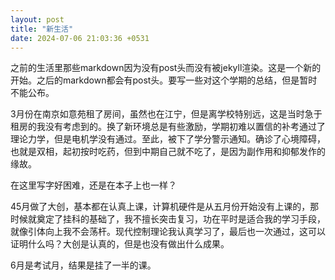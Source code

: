 ```yaml
---
layout: post
title: "新生活"
date: 2024-07-06 21:03:36 +0531
---
```


之前的生活里那些markdown因为没有post头而没有被jekyll渲染。这是一个新的开始。之后的markdown都会有post头。要写一些对这个学期的总结，但是暂时不能公布。

3月份在南京如意苑租了房间，虽然也在江宁，但是离学校特别远，这是当时急于租房的我没有考虑到的。换了新环境总是有些激励，学期初难以置信的补考通过了理论力学，但是电机学没有通过。至此，被下了学分警示通知。确诊了心境障碍，也就是双相，起初按时吃药，但到中期自己就不吃了，是因为副作用和抑郁发作的缘故。

在这里写字好困难，还是在本子上也一样？

45月做了大创，基本都在认真上课，计算机硬件是从五月份开始没有上课的，那时候就奠定了挂科的基础了，我不擅长突击复习，功在平时是适合我的学习手段，就像引体向上我不会荡杆。现代控制理论我认真学习了，最后也一次通过，这可以证明什么吗？大创是认真的，但是也没有做出什么成果。

6月是考试月，结果是挂了一半的课。